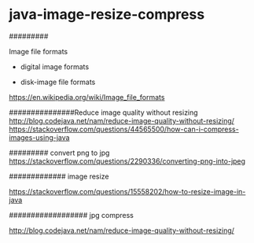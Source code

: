 # java-image-resize-compress



#########

Image file formats


- digital image formats

- disk-image file formats


https://en.wikipedia.org/wiki/Image_file_formats


###############Reduce image quality without resizing
http://blog.codejava.net/nam/reduce-image-quality-without-resizing/
https://stackoverflow.com/questions/44565500/how-can-i-compress-images-using-java




######### convert png to jpg
https://stackoverflow.com/questions/2290336/converting-png-into-jpeg

############# image resize

https://stackoverflow.com/questions/15558202/how-to-resize-image-in-java

################## jpg compress

http://blog.codejava.net/nam/reduce-image-quality-without-resizing/



